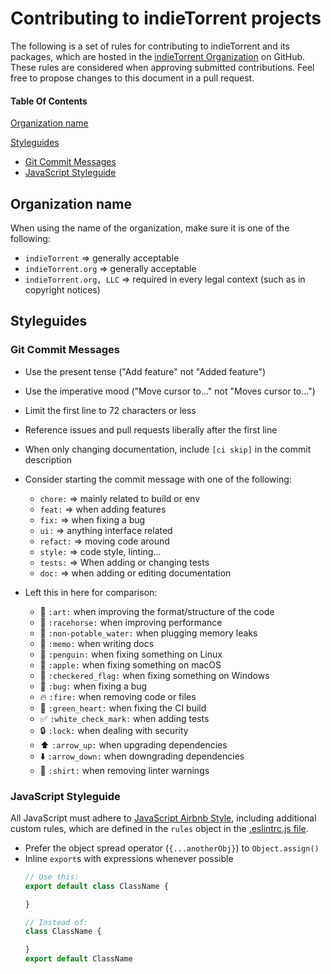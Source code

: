 # Contributing to indieTorrent projects

The following is a set of rules for contributing to indieTorrent and its packages, which are hosted in the [indieTorrent Organization](https://github.com/indieTorrent) on GitHub. These rules are considered when approving submitted contributions. Feel free to propose changes to this document in a pull request.

#### Table Of Contents

[Organization name](#organization-name)

[Styleguides](#styleguides)
  * [Git Commit Messages](#git-commit-messages)
  * [JavaScript Styleguide](#javascript-styleguide)

## Organization name

When using the name of the organization, make sure it is one of the following:
  * `indieTorrent` => generally acceptable
  * `indieTorrent.org` => generally acceptable
  * `indieTorrent.org, LLC` => required in every legal context (such as in copyright notices)
## Styleguides

### Git Commit Messages

* Use the present tense ("Add feature" not "Added feature")
* Use the imperative mood ("Move cursor to..." not "Moves cursor to...")
* Limit the first line to 72 characters or less
* Reference issues and pull requests liberally after the first line
* When only changing documentation, include `[ci skip]` in the commit description
* Consider starting the commit message with one of the following:

    * `chore:` => mainly related to build or env
    * `feat:` => when adding features
    * `fix:` => when fixing a bug
    * `ui:` => anything interface related
    * `refact:` => moving code around
    * `style:` => code style, linting...
    * `tests:` => When adding or changing tests
    * `doc:` => when adding or editing documentation
    
* Left this in here for comparison:
    * :art: `:art:` when improving the format/structure of the code
    * :racehorse: `:racehorse:` when improving performance
    * :non-potable_water: `:non-potable_water:` when plugging memory leaks
    * :memo: `:memo:` when writing docs
    * :penguin: `:penguin:` when fixing something on Linux
    * :apple: `:apple:` when fixing something on macOS
    * :checkered_flag: `:checkered_flag:` when fixing something on Windows
    * :bug: `:bug:` when fixing a bug
    * :fire: `:fire:` when removing code or files
    * :green_heart: `:green_heart:` when fixing the CI build
    * :white_check_mark: `:white_check_mark:` when adding tests
    * :lock: `:lock:` when dealing with security
    * :arrow_up: `:arrow_up:` when upgrading dependencies
    * :arrow_down: `:arrow_down:` when downgrading dependencies
    * :shirt: `:shirt:` when removing linter warnings

### JavaScript Styleguide

All JavaScript must adhere to [JavaScript Airbnb Style](https://github.com/airbnb/javascript/), including additional custom rules, which are defined in the `rules` object in the [.eslintrc.js file](https://github.com/indieTorrent/website-ui/blob/master/.eslintrc.js).

* Prefer the object spread operator (`{...anotherObj}`) to `Object.assign()`
* Inline `export`s with expressions whenever possible
  ```js
  // Use this:
  export default class ClassName {

  }

  // Instead of:
  class ClassName {

  }
  export default ClassName
  ```
